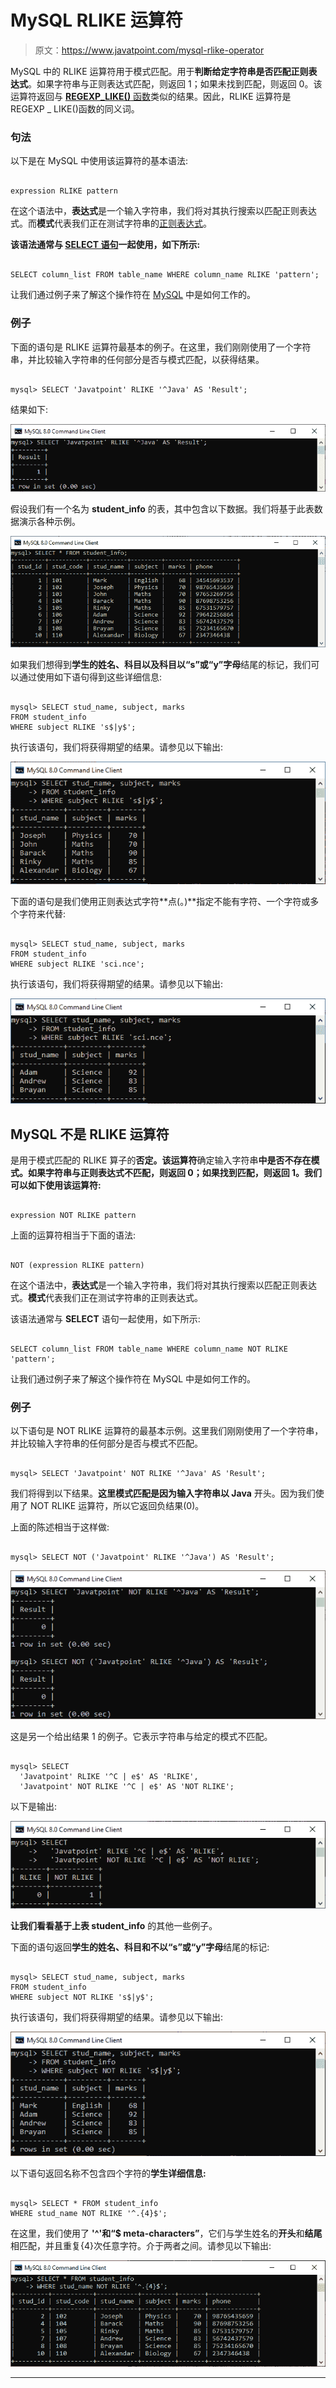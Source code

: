 # MySQL RLIKE 运算符

> 原文：<https://www.javatpoint.com/mysql-rlike-operator>

MySQL 中的 RLIKE 运算符用于模式匹配。用于**判断给定字符串是否匹配正则表达式**。如果字符串与正则表达式匹配，则返回 1；如果未找到匹配，则返回 0。该运算符返回与 [**REGEXP_LIKE()** 函数](https://www.javatpoint.com/mysql-regexp-like-function)类似的结果。因此，RLIKE 运算符是 REGEXP _ LIKE()函数的同义词。

### 句法

以下是在 MySQL 中使用该运算符的基本语法:

```

expression RLIKE pattern

```

在这个语法中，**表达式**是一个输入字符串，我们将对其执行搜索以匹配正则表达式。而**模式**代表我们正在测试字符串的[正则表达式](mysql-regular-expressions)。

**该语法通常与 [SELECT 语句](https://www.javatpoint.com/mysql-select)一起使用，如下所示:**

```

SELECT column_list FROM table_name WHERE column_name RLIKE 'pattern';  

```

让我们通过例子来了解这个操作符在 [MySQL](https://www.javatpoint.com/mysql-tutorial) 中是如何工作的。

### 例子

下面的语句是 RLIKE 运算符最基本的例子。在这里，我们刚刚使用了一个字符串，并比较输入字符串的任何部分是否与模式匹配，以获得结果。

```

mysql> SELECT 'Javatpoint' RLIKE '^Java' AS 'Result';

```

结果如下:

![MySQL RLIKE Operator](img/d7342c8eaade696304323d0e1d4545fd.png)

假设我们有一个名为 **student_info** 的表，其中包含以下数据。我们将基于此表数据演示各种示例。

![MySQL RLIKE Operator](img/e6ca8de91c96bccf30a867fb829ad467.png)

如果我们想得到**学生的姓名、科目以及科目以“s”或“y”字母**结尾的标记，我们可以通过使用如下语句得到这些详细信息:

```

mysql> SELECT stud_name, subject, marks
FROM student_info 
WHERE subject RLIKE 's$|y$';

```

执行该语句，我们将获得期望的结果。请参见以下输出:

![MySQL RLIKE Operator](img/93dcb100b3acb4adfab5069f63fcba3e.png)

下面的语句是我们使用正则表达式字符**点(。)**指定不能有字符、一个字符或多个字符来代替:

```

mysql> SELECT stud_name, subject, marks
FROM student_info 
WHERE subject RLIKE 'sci.nce';

```

执行该语句，我们将获得期望的结果。请参见以下输出:

![MySQL RLIKE Operator](img/2ffca5a8a272b9e1dae8a9033324c03b.png)

## MySQL 不是 RLIKE 运算符

是用于模式匹配的 RLIKE 算子的**否定。该运算符**确定输入字符串**中是否不存在模式。如果字符串与正则表达式不匹配，则返回 0；如果找到匹配，则返回 1。我们可以如下使用该运算符:**

```

expression NOT RLIKE pattern

```

上面的运算符相当于下面的语法:

```

NOT (expression RLIKE pattern) 

```

在这个语法中，**表达式**是一个输入字符串，我们将对其执行搜索以匹配正则表达式。**模式**代表我们正在测试字符串的正则表达式。

该语法通常与 **SELECT** 语句一起使用，如下所示:

```

SELECT column_list FROM table_name WHERE column_name NOT RLIKE 'pattern';  

```

让我们通过例子来了解这个操作符在 MySQL 中是如何工作的。

### 例子

以下语句是 NOT RLIKE 运算符的最基本示例。这里我们刚刚使用了一个字符串，并比较输入字符串的任何部分是否与模式不匹配。

```

mysql> SELECT 'Javatpoint' NOT RLIKE '^Java' AS 'Result';

```

我们将得到以下结果。**这里模式匹配是因为输入字符串以 Java** 开头。因为我们使用了 NOT RLIKE 运算符，所以它返回负结果(0)。

上面的陈述相当于这样做:

```

mysql> SELECT NOT ('Javatpoint' RLIKE '^Java') AS 'Result';

```

![MySQL RLIKE Operator](img/d847298be7f8ed1e6b730eff707ed318.png)

这是另一个给出结果 1 的例子。它表示字符串与给定的模式不匹配。

```

mysql> SELECT 
  'Javatpoint' RLIKE '^C | e$' AS 'RLIKE',
  'Javatpoint' NOT RLIKE '^C | e$' AS 'NOT RLIKE';

```

以下是输出:

![MySQL RLIKE Operator](img/d3026247f322cb070fc5cfc715f3280b.png)

**让我们看看基于上表 student_info** 的其他一些例子。

下面的语句返回**学生的姓名、科目和不以“s”或“y”字母**结尾的标记:

```

mysql> SELECT stud_name, subject, marks
FROM student_info 
WHERE subject NOT RLIKE 's$|y$';

```

执行该语句，我们将获得期望的结果。请参见以下输出:

![MySQL RLIKE Operator](img/79ebb20559b14374092d001d001ce099.png)

以下语句返回名称不包含四个字符的**学生详细信息:**

```

mysql> SELECT * FROM student_info 
WHERE stud_name NOT RLIKE '^.{4}$';

```

在这里，我们使用了 **'^'和“$ meta-characters”**，它们与学生姓名的**开头**和**结尾**相匹配，并且重复{4}次任意字符。介于两者之间。请参见以下输出:

![MySQL RLIKE Operator](img/c348da17650d31dfd5b3648c48bd0c05.png)

* * *